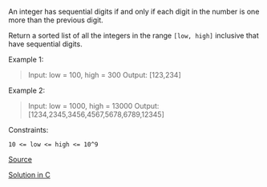 An integer has sequential digits if and only if each digit in the number is one more than the previous digit.

Return a sorted list of all the integers in the range `[low, high]` inclusive that have sequential digits.

 

Example 1:

> Input: low = 100, high = 300
> Output: [123,234]

Example 2:

> Input: low = 1000, high = 13000
> Output: [1234,2345,3456,4567,5678,6789,12345]
 

Constraints:

`10 <= low <= high <= 10^9`


[Source](https://leetcode.com/problems/sequential-digits/)

[Solution in C](01291.c)